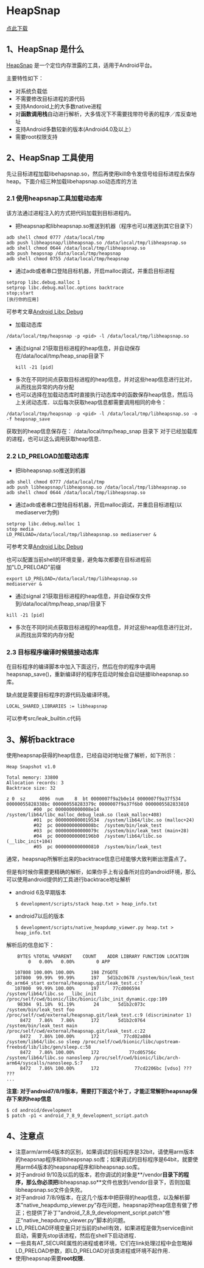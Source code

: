 # HeapSnap

[点此下载](https://github.com/albuer/heapsnap/releases)

## 1、HeapSnap 是什么

[HeapSnap](https://github.com/albuer/heapsnap) 是一个定位内存泄露的工具，适用于Android平台。

主要特性如下：

- 对系统负载低
- 不需要修改目标进程的源代码
- 支持Andoroid上的大多数native进程
- 对**函数调用栈**自动进行解析，大多情况下不需要找带符号表的程序／库反查地址
- 支持Android多数较新的版本(Android4.0及以上）
- 需要root权限支持



## 2、HeapSnap 工具使用

先让目标进程加载libehapsnap.so，然后再使用kill命令发信号给目标进程去保存heap。下面介绍三种加载libehapsnap.so动态库的方法

### 2.1 使用heapsnap工具加载动态库

该方法通过进程注入的方式把代码加载到目标进程内。

* 把heapsnap和libheapsnap.so推送到机器（程序也可以推送到其它目录下）
```shell
adb shell chmod 0777 /data/local/tmp
adb push libheapsnap/libheapsnap.so /data/local/tmp/libheapsnap.so
adb shell chmod 0644 /data/local/tmp/libheapsnap.so
adb push heapsnap /data/local/tmp/heapsnap
adb shell chmod 0755 /data/local/tmp/heapsnap
```
* 通过adb或者串口登陆目标机器，开启malloc调试，并重启目标进程
```shell
setprop libc.debug.malloc 1
setprop libc.debug.malloc.options backtrace
stop;start
[执行你的应用]
```
可参考文章[Android Libc Debug](https://albuer.github.io/2019/11/30/Android-libc-debug/)
* 加载动态库
```
/data/local/tmp/heapsnap -p <pid> -l /data/local/tmp/libheapsnap.so
```
* 通过signal 21获取目标进程的heap信息，并自动保存在/data/local/tmp/heap_snap目录下  
	```
	kill -21 [pid]
	```
* 多次在不同时间点获取目标进程的heap信息，并对这些heap信息进行比对，从而找出异常的内存分配  
* 也可以选择在加载动态库时直接执行动态库中的函数保存heap信息，然后马上关闭动态库．以后每次获取heap信息都需要调用相同的命令：  
```
/data/local/tmp/heapsnap -p <pid> -l /data/local/tmp/libheapsnap.so -o -f heapsnap_save
```
获取到的heap信息保存在： /data/local/tmp/heap_snap 目录下
对于已经加载库的进程，也可以这么调用获取heap信息．

### 2.2 LD_PRELOAD加载动态库
* 把libheapsnap.so推送到机器
```shell
adb shell chmod 0777 /data/local/tmp
adb push libheapsnap/libheapsnap.so /data/local/tmp/libheapsnap.so
adb shell chmod 0644 /data/local/tmp/libheapsnap.so
```

* 通过adb或者串口登陆目标机器，开启malloc调试，并重启目标进程(以mediaserver为例)
```shell
setprop libc.debug.malloc 1
stop media
LD_PRELOAD=/data/local/tmp/libheapsnap.so mediaserver &
```
可参考文章[Android Libc Debug](https://albuer.github.io/2019/11/30/Android-libc-debug/)

也可以配置当前shell的环境变量，避免每次都要在目标进程前加"LD_PRELOAD"前缀
```
export LD_PRELOAD=/data/local/tmp/libheapsnap.so
mediaserver &
```

* 通过signal 21获取目标进程的heap信息，并自动保存文件到/data/local/tmp/heap_snap/目录下
```
kill -21 [pid]
```

* 多次在不同时间点获取目标进程的heap信息，并对这些heap信息进行比对，从而找出异常的内存分配

### 2.3 目标程序编译时候链接动态库

在目标程序的编译脚本中加入下面这行，然后在你的程序中调用heapsnap_save()，重新编译好的程序在启动时候会自动链接libheapsnap.so库。

缺点就是需要目标程序的源代码及编译环境。

```
LOCAL_SHARED_LIBRARIES := libheapsnap
```

可以参考src/leak_builtin.c代码

## 3、解析backtrace

使用heapsnap获得的heap信息，已经自动对地址做了解析，如下所示：

```
Heap Snapshot v1.0

Total memory: 33800
Allocation records: 3
Backtrace size: 32

z 0  sz     4096  num    8  bt 0000007f9a2b0e14 0000007f9a37f534 00000055828338bc 000000558283379c 0000007f9a37f6b0 0000005582833810
          #00  pc 0000000000008e14  /system/lib64/libc_malloc_debug_leak.so (leak_malloc+408)
          #01  pc 0000000000019534  /system/lib64/libc.so (malloc+24)
          #02  pc 00000000000008bc  /system/bin/leak_test
          #03  pc 000000000000079c  /system/bin/leak_test (main+28)
          #04  pc 00000000000196b0  /system/lib64/libc.so (__libc_init+104)
          #05  pc 0000000000000810  /system/bin/leak_test
```

通常，heapsnap所解析出来的backtrace信息已经能够大致判断出泄露点了。

但是有时候你需要更精确的解析，如果你手上有设备所对应的android环境，那么可以使用android提供的工具进行backtrace地址解析

* android 6及早期版本
	```shell
	$ development/scripts/stack heap.txt > heap_info.txt
	```
* android7以后的版本
	```shell
	$ development/scripts/native_heapdump_viewer.py heap.txt > heap_info.txt
	```
	

解析后的信息如下：

```
    BYTES %TOTAL %PARENT    COUNT    ADDR LIBRARY FUNCTION LOCATION
        0   0.00%   0.00%        0 APP   

   107808 100.00% 100.00%      198 ZYGOTE   
   107800  99.99%  99.99%      197   5d1b2c0678 /system/bin/leak_test do_arm64_start external/heapsnap.git/leak_test.c:?
   107800  99.99% 100.00%      197     77cd006594 /system/lib64/libc.so __libc_init /proc/self/cwd/bionic/libc/bionic/libc_init_dynamic.cpp:109
    98304  91.18%  91.19%       24       5d1b2c073c /system/bin/leak_test foo /proc/self/cwd/external/heapsnap.git/leak_test.c:9 (discriminator 1)
     8472   7.86%   7.86%      172       5d1b2c0764 /system/bin/leak_test main /proc/self/cwd/external/heapsnap.git/leak_test.c:22
     8472   7.86% 100.00%      172         77cd02a084 /system/lib64/libc.so sleep /proc/self/cwd/bionic/libc/upstream-freebsd/lib/libc/gen/sleep.c:58
     8472   7.86% 100.00%      172           77cd05756c /system/lib64/libc.so nanosleep /proc/self/cwd/bionic/libc/arch-arm64/syscalls/nanosleep.S:7
     8472   7.86% 100.00%      172             77cd2206bc [vdso] ??? ???
...
```

**注意: 对于android7/8/9版本，需要打下面这个补丁，才能正常解析heapsnap保存下来的heap信息**

```shell
$ cd android/development
$ patch -p1 < android_7_8_9_development_script.patch
```



## 4、注意点

* 注意arm/arm64版本的区别，如果调试的目标程序是32bit，请使用arm版本的heapsnap程序和libheapsnap.so库；如果调试的目标程序是64bit，就要使用arm64版本的heapsnap程序和libheapsnap.so库。
* 对于android 9/10及以后的版本，若你调试的对象是**/vendor**目录下的程序，那么你必须把**libheapsnap.so**文件也放到/vendor目录下，否则加载libheapsnap.so文件会失败。
* 对于android 7/8/9版本，在这几个版本中把获得的heap信息，以及解析脚本"native_heapdump_viewer.py"存在问题，heapsnap对heap信息有做了修正；也提供了补丁"android_7_8_9_development_script.patch"修正"native_heapdump_viewer.py"脚本的问题。
* LD_PRELOAD环境变量只对当前的shell有效，如果进程是做为service由init启动，需要先stop该进程，然后在shell下启动进程．
* 一些具有AT_SECURE属性的进程或者环境，它们在link处理过程中会忽略掉LD_PRELOAD参数，即LD_PRELOAD对该类进程或环境不起作用．
* 使用heapsnap需要**root权限**．

